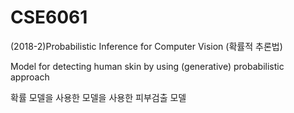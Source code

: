# CSE6061
(2018-2)Probabilistic Inference for Computer Vision (확률적 추론법)

Model for detecting human skin by using (generative) probabilistic approach

확률 모델을 사용한 모델을 사용한 피부검출 모델
